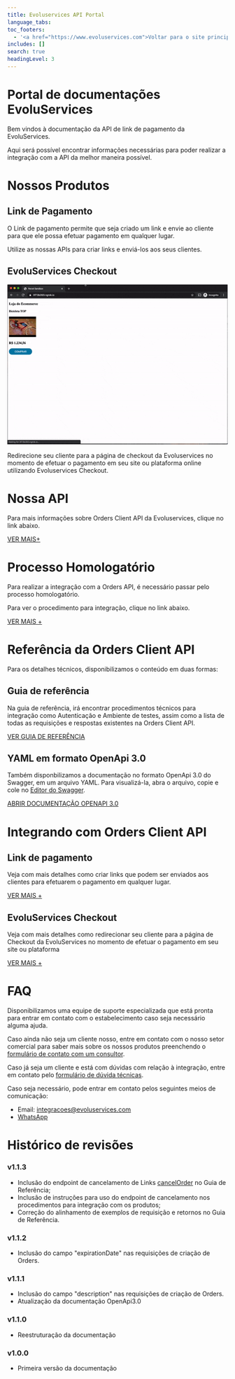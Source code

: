 ```yaml
---
title: Evoluservices API Portal
language_tabs:
toc_footers:
  - '<a href="https://www.evoluservices.com">Voltar para o site principal</a>'
includes: []
search: true
headingLevel: 3
---
```


# Portal de documentações EvoluServices

Bem vindos à documentação da API de link de pagamento da EvoluServices.

Aqui será possível encontrar informações necessárias para poder realizar a integração com a API da melhor maneira possível.

# Nossos Produtos

## Link de Pagamento

O Link de pagamento permite que seja criado um link e envie ao cliente para que ele possa efetuar pagamento em qualquer lugar.

Utilize as nossas APIs para criar links e enviá-los aos seus clientes.

## EvoluServices Checkout

![Evoluservices Checkout](source/media/payment-link-2.gif)

Redirecione seu cliente para a página de checkout da Evoluservices no momento de efetuar o pagamento em seu site ou plataforma online utilizando Evoluservices Checkout.

# Nossa API


Para mais informações sobre Orders Client API da Evoluservices, clique no link abaixo.

<a id="learnMoreLink" href="about.html">VER MAIS+</a>

# Processo Homologatório

Para realizar a integração com a Orders API, é necessário passar pelo processo homologatório. 

Para ver o procedimento para integração, clique no link abaixo.

<a id="learnMoreLink" href="homologation.html">VER MAIS +</a>

# Referência da Orders Client API

Para os detalhes técnicos, disponibilizamos o conteúdo em duas formas:

## Guia de referência
Na guia de referência, irá encontrar procedimentos técnicos para integração como Autenticação e Ambiente de testes, assim como a lista de todas as requisições e respostas existentes na Orders Client API.

<a id="learnMoreLink" href="reference.html">VER GUIA DE REFERÊNCIA</a>

## YAML em formato OpenApi 3.0
Também disponbilizamos a documentação no formato OpenApi 3.0 do Swagger, em um arquivo YAML. Para visualizá-la, abra o arquivo, copie e cole no [Editor do Swagger](https://editor.swagger.io).

<a id="learnMoreLink" href="https://www.evoluservices.com/resources/docs/orders-api-docs.yml">ABRIR DOCUMENTAÇÃO OPENAPI 3.0</a>

# Integrando com Orders Client API

## Link de pagamento

Veja com mais detalhes como criar links que podem ser enviados aos clientes para efetuarem o pagamento em qualquer lugar.

<a id="learnMoreLink" href="paymentLinkDetails.html">VER MAIS +</a>

## EvoluServices Checkout

Veja com mais detalhes como redirecionar seu cliente para a página de Checkout da EvoluServices no momento de efetuar o pagamento em seu site ou plataforma

<a id="learnMoreLink" href="checkoutDetails.html">VER MAIS +</a>

# FAQ

Disponibilizamos uma equipe de suporte especializada que está pronta para entrar em contato com o estabelecimento caso seja necessário alguma ajuda.

Caso ainda não seja um cliente nosso, entre em contato com o nosso setor comercial para saber mais sobre os nossos produtos preenchendo o [formulário de contato com um consultor](https://bit.ly/395RKpP).

Caso já seja um cliente e está com dúvidas com relação à integração, entre em contato pelo [formulário de dúvida técnicas](https://bit.ly/396FwNF).

Caso seja necessário, pode entrar em contato pelos seguintes meios de comunicação:
* Email: integracoes@evoluservices.com
* [WhatsApp](https://api.whatsapp.com/send?phone=5511933679024)

# Histórico de revisões

### v1.1.3
* Inclusão do endpoint de cancelamento de Links <a href="reference.html#cancelorder">cancelOrder</a> no Guia de Referência;
* Inclusão de instruções para uso do endpoint de cancelamento nos procedimentos para integração com os produtos;
* Correção do alinhamento de exemplos de requisição e retornos no Guia de Referência.

### v1.1.2
* Inclusão do campo "expirationDate" nas requisições de criação de Orders.

### v1.1.1
* Inclusão do campo "description" nas requisições de criação de Orders.
* Atualização da documentação OpenApi3.0

### v1.1.0
* Reestruturação da documentação

### v1.0.0
* Primeira versão da documentação